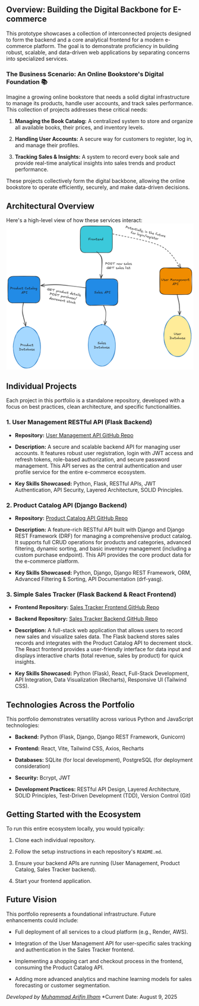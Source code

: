 ## Overview: Building the Digital Backbone for E-commerce

This prototype showcases a collection of interconnected projects designed to form the backend and a core analytical frontend for a modern e-commerce platform. The goal is to demonstrate proficiency in building robust, scalable, and data-driven web applications by separating concerns into specialized services.

### The Business Scenario: An Online Bookstore's Digital Foundation 📚

Imagine a growing online bookstore that needs a solid digital infrastructure to manage its products, handle user accounts, and track sales performance. This collection of projects addresses these critical needs:

1. **Managing the Book Catalog:** A centralized system to store and organize all available books, their prices, and inventory levels.

2. **Handling User Accounts:** A secure way for customers to register, log in, and manage their profiles.

3. **Tracking Sales & Insights:** A system to record every book sale and provide real-time analytical insights into sales trends and product performance.

These projects collectively form the digital backbone, allowing the online bookstore to operate efficiently, securely, and make data-driven decisions.

## Architectural Overview

Here's a high-level view of how these services interact:
![E-commerce Platform Architecture](assets/ecom_architecture_diagram.png)

## Individual Projects

Each project in this portfolio is a standalone repository, developed with a focus on best practices, clean architecture, and specific functionalities.

### 1. User Management RESTful API (Flask Backend)

* **Repository:** [User Management API GitHub Repo](https://github.com/m-arifin-ilham/User-Management-API)

* **Description:** A secure and scalable backend API for managing user accounts. It features robust user registration, login with JWT access and refresh tokens, role-based authorization, and secure password management. This API serves as the central authentication and user profile service for the entire e-commerce ecosystem.

* **Key Skills Showcased:** Python, Flask, RESTful APIs, JWT Authentication, API Security, Layered Architecture, SOLID Principles.

### 2. Product Catalog API (Django Backend)

* **Repository:** [Product Catalog API GitHub Repo](https://github.com/m-arifin-ilham/Product-Catalog-API)

* **Description:** A feature-rich RESTful API built with Django and Django REST Framework (DRF) for managing a comprehensive product catalog. It supports full CRUD operations for products and categories, advanced filtering, dynamic sorting, and basic inventory management (including a custom purchase endpoint). This API provides the core product data for the e-commerce platform.

* **Key Skills Showcased:** Python, Django, Django REST Framework, ORM, Advanced Filtering & Sorting, API Documentation (drf-yasg).

### 3. Simple Sales Tracker (Flask Backend & React Frontend)

* **Frontend Repository:** [Sales Tracker Frontend GitHub Repo](https://github.com/m-arifin-ilham/Sales-Tracker-Frontend)

* **Backend Repository:** [Sales Tracker Backend GitHub Repo](https://github.com/m-arifin-ilham/Sales-Tracker-Backend)

* **Description:** A full-stack web application that allows users to record new sales and visualize sales data. The Flask backend stores sales records and integrates with the Product Catalog API to decrement stock. The React frontend provides a user-friendly interface for data input and displays interactive charts (total revenue, sales by product) for quick insights.

* **Key Skills Showcased:** Python (Flask), React, Full-Stack Development, API Integration, Data Visualization (Recharts), Responsive UI (Tailwind CSS).

## Technologies Across the Portfolio

This portfolio demonstrates versatility across various Python and JavaScript technologies:

* **Backend:** Python (Flask, Django, Django REST Framework, Gunicorn)

* **Frontend:** React, Vite, Tailwind CSS, Axios, Recharts

* **Databases:** SQLite (for local development), PostgreSQL (for deployment consideration)

* **Security:** Bcrypt, JWT

* **Development Practices:** RESTful API Design, Layered Architecture, SOLID Principles, Test-Driven Development (TDD), Version Control (Git)

## Getting Started with the Ecosystem

To run this entire ecosystem locally, you would typically:

1. Clone each individual repository.

2. Follow the setup instructions in each repository's `README.md`.

3. Ensure your backend APIs are running (User Management, Product Catalog, Sales Tracker backend).

4. Start your frontend application.

## Future Vision

This portfolio represents a foundational infrastructure. Future enhancements could include:

* Full deployment of all services to a cloud platform (e.g., Render, AWS).

* Integration of the User Management API for user-specific sales tracking and authentication in the Sales Tracker frontend.

* Implementing a shopping cart and checkout process in the frontend, consuming the Product Catalog API.

* Adding more advanced analytics and machine learning models for sales forecasting or customer segmentation.

*Developed by [Muhammad Arifin Ilham](https://www.linkedin.com/in/arifin-ilham-at-ska/)*
*Current Date: August 9, 2025